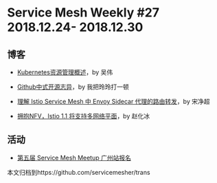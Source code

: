# Service Mesh Weekly #27 2018.12.24- 2018.12.30

## 博客

- [Kubernetes资源管理概述](http://www.servicemesher.com/blog/kubernetes-resource-management/)，by 吴伟

- [Github中式开源志异](http://www.servicemesher.com/blog/strange-stories-from-chinese-github-participants/)，by 我把玲玲打一顿

- [理解 Istio Service Mesh 中 Envoy Sidecar 代理的路由转发](http://www.servicemesher.com/blog/envoy-sidecar-routing-of-istio-service-mesh-deep-dive/)，by 宋净超

- [拥抱NFV，Istio 1.1 将支持多网络平面](http://www.servicemesher.com/blog/multi-network-interfaces-for-istio/)，by 赵化冰

## 活动

- [第五届 Service Mesh Meetup 广州站报名](https://tech.antfin.com/activities/72)

本文归档到https://github.com/servicemesher/trans

